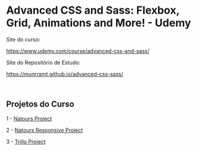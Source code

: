 # Advanced CSS and Sass: Flexbox, Grid, Animations and More! - Udemy

Site do curso:

https://www.udemy.com/course/advanced-css-and-sass/

Site do Repositório de Estudo:

https://munrramt.github.io/advanced-css-sass/

<br>

## Projetos do Curso

1 - [Natours Project](https://munrramt.github.io/advanced-css-sass/natours/index.html)

2 - [Natours Responsive Project](https://munrramt.github.io/advanced-css-sass/natours-responsive/index.html)

3 - [Trillo Project](https://munrramt.github.io/advanced-css-sass/trillo/index.html)
